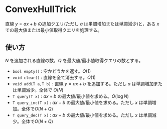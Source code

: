 # ConvexHullTrick
直線 $`y=ax+b`$ の追加クエリ(ただし $`a`$ は単調増加または単調減少)と，ある $`x`$ での最大値または最小値取得クエリを処理する。
## 使い方
$`N`$ を追加される直線の数，$`Q`$ を最大値/最小値取得クエリの数とする。
- `bool empty()` : 空かどうかを返す。$`O(1)`$
- `void clear()` : 直線を全て消去する。$`O(1)`$
- `void add(T a,T b)` : 直線 $`y=ax+b`$ を追加する。ただし $`a`$ は単調増加または単調減少。全体で $`O(N)`$
- `T query(T x)` : $`ax+b`$ の最大値/最小値を求める。$`O(\log N)`$
- `T query_inc(T x)` : $`ax+b`$ の最大値/最小値を求める。ただし $`x`$ は単調増加。全体で$`O(N+Q)`$
- `T query_dec(T x)` : $`ax+b`$ の最大値/最小値を求める。ただし $`x`$ は単調減少。全体で$`O(N+Q)`$
